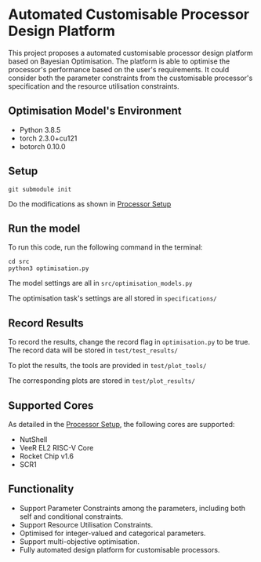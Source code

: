 # Automated Customisable Processor Design Platform

This project proposes a automated customisable processor design platform based on Bayesian Optimisation. The platform is able to optimise the processor's performance based on the user's requirements. It could consider both the parameter constraints from the customisable processor's specification and the resource utilisation constraints. 

## Optimisation Model's Environment

- Python 3.8.5
- torch 2.3.0+cu121
- botorch 0.10.0

## Setup

```git submodule init```

Do the modifications as shown in [Processor Setup](object_functions/README.md)

## Run the model

To run this code, run the following command in the terminal:

```cd src``` \
```python3 optimisation.py```

The model settings are all in ```src/optimisation_models.py```

The optimisation task's settings are all stored in ```specifications/```

## Record Results

To record the results, change the record flag in ```optimisation.py``` to be true. The record data will be stored in ```test/test_results/```

To plot the results, the tools are provided in ```test/plot_tools/```

The corresponding plots are stored in ```test/plot_results/```


## Supported Cores

As detailed in the [Processor Setup](object_functions/README.md), the following cores are supported:
- NutShell
- VeeR EL2 RISC-V Core
- Rocket Chip v1.6
- SCR1


## Functionality
- Support Parameter Constraints among the parameters, including both self and conditional constraints.
- Support Resource Utilisation Constraints.
- Optimised for integer-valued and categorical parameters.
- Support multi-objective optimisation.
- Fully automated design platform for customisable processors.


<!-- ## Current Progress

- Formatted Input Constraints
- Built a simple model
- Modified the model to be able to optimise for multiple-objectives
- Modified the model to be aware of the output constraints, making it able to find design with the output within a range.
- Implemented constraint interface.
- Implemented the brute force method to compare the efficiency of the model.
- Apply transformation to the tensor for forward pass to the covariance kernel.
- Improve the initial Sampling method.
- Select the sample point to decide whether it shoud be integrated to the training set.
- Connect the model with the real customisable processor.
- Complete the overall optimisation flow.
- Enable the model to accept categorical variables.
- Categorical Variable Kernel Optimisation.
- Invalid designs handling. -->

